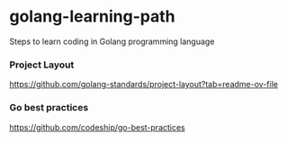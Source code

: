 # golang-learning-path
Steps to learn coding in Golang programming language


### Project Layout
https://github.com/golang-standards/project-layout?tab=readme-ov-file

### Go best practices
https://github.com/codeship/go-best-practices
